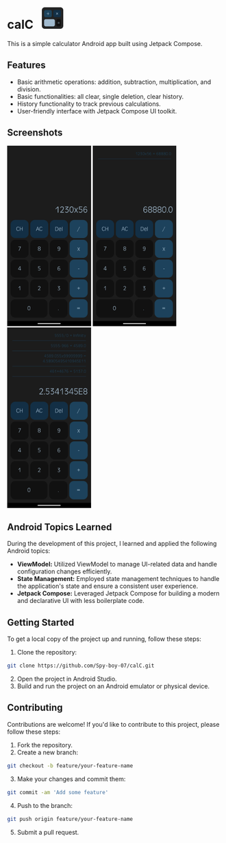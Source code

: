 # calC  &nbsp;     <img src="/calc_logo.png" alt="App Logo" width="50" height="50">
This is a simple calculator Android app built using Jetpack Compose.
## Features

- Basic arithmetic operations: addition, subtraction, multiplication, and division.
- Basic functionalities: all clear, single deletion, clear history.
- History functionality to track previous calculations.
- User-friendly interface with Jetpack Compose UI toolkit.

## Screenshots

<img src="/Screenshots/Screenshot_1.jpg" alt="Screenshot1" height="420"> <img src="/Screenshots/Screenshot_2.jpg" alt="Screenshot2" height="420"> 
<img src="/Screenshots/Screenshot_3.jpg" alt="Screenshot3" height="420">

## Android Topics Learned

During the development of this project, I learned and applied the following Android topics:

- **ViewModel:** Utilized ViewModel to manage UI-related data and handle configuration changes efficiently.
- **State Management:** Employed state management techniques to handle the application's state and ensure a consistent user experience.
- **Jetpack Compose:** Leveraged Jetpack Compose for building a modern and declarative UI with less boilerplate code.

## Getting Started

To get a local copy of the project up and running, follow these steps:

1. Clone the repository:

```bash
git clone https://github.com/Spy-boy-07/calC.git
```
2. Open the project in Android Studio.
3. Build and run the project on an Android emulator or physical device.

## Contributing

Contributions are welcome! If you'd like to contribute to this project, please follow these steps:
1. Fork the repository.
2. Create a new branch:
```bash
git checkout -b feature/your-feature-name
```
3. Make your changes and commit them:
```bash
git commit -am 'Add some feature'
```
4. Push to the branch:
```bash
git push origin feature/your-feature-name
```
5. Submit a pull request.


